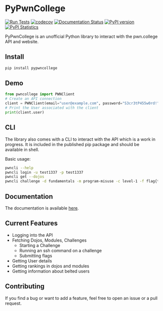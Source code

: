 # PyPwnCollege

[![Run Tests](https://github.com/zeeshan12340/pypwncollege/actions/workflows/tests.yml/badge.svg?branch=main)](https://github.com/zeeshan12340/pypwncollege/actions/workflows/tests.yml)
[![codecov](https://codecov.io/gh/zeeshan12340/pypwncollege/branch/main/graph/badge.svg)](https://codecov.io/gh/zeeshan12340/pypwncollege)
[![Documentation Status](https://readthedocs.org/projects/pypwncollege/badge/?version=latest)](https://pypwncollege.readthedocs.io/en/latest/?badge=latest)
[![PyPI version](https://badge.fury.io/py/PyPwnCollege.svg)](https://badge.fury.io/py/PyPwnCollege)
[![PyPI Statistics](https://img.shields.io/pypi/dm/pypwncollege.svg)](https://pypistats.org/packages/pypwncollege)

PyPwnCollege is an unofficial Python library to interact with the pwn.college API and website.

## Install

```bash
pip install pypwncollege
```

## Demo

```py
from pwncollege import PWNClient
# Create an API connection
client = PWNClient(email="user@example.com", password="S3cr3tP455w0rd!")
# Print the User associated with the client
print(client.user)
```

## CLI

The library also comes with a CLI to interact with the API which is a work in progress. It is included in the published pip package and should be available in shell.

Basic usage:

```bash
pwncli --help
pwncli login -u test1337 -p test1337
pwncli get --dojos
pwncli challenge -d fundamentals -m program-misuse -c level-1 -f flag{test}
```

## Documentation

The documentation is available [here](https://pypwncollege.readthedocs.io/en/latest/).

## Current Features

- Logging into the API
- Fetching Dojos, Modules, Challenges
  - Starting a Challenge
  - Running an ssh command on a challenge
  - Submitting flags
- Getting User details
- Getting rankings in dojos and modules
- Getting information about belted users

## Contributing

If you find a bug or want to add a feature, feel free to open an issue or a pull request.
